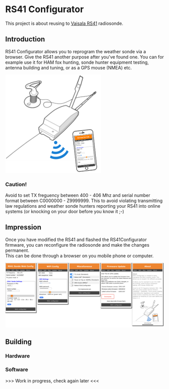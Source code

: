 # RS41 Configurator
This project is about reusing to [Vaisala RS41](https://en.wikipedia.org/wiki/Vaisala) radiosonde.

## Introduction
RS41 Configurator allows you to reprogram the weather sonde via a browser. Give the RS41 another purpose after you've found one. You can for example use it for HAM fox hunting, sonde hunter equipment testing, antenna building and tuning, or as a GPS mouse (NMEA) etc.

![RS41 Configurator](img/rs41configurator.png)

### Caution!
Avoid to set TX freguency between 400 - 406 Mhz and serial number format between C0000000 - Z9999999. This to avoid violating transmitting law regulations and weather sonde hunters reporting your RS41 into online systems (or knocking on your door before you know it ;-)

## Impression
Once you have modified the RS41 and flashed the RS41Configurator firmware, you can reconfigure the radiosonde and make the changes permanent.   
This can be done through a browser on you mobile phone or computer.

![Sonde config](img/rs41config-menus.png)

## Building

### Hardware


### Software


\>>> Work in progress, check again later <<<